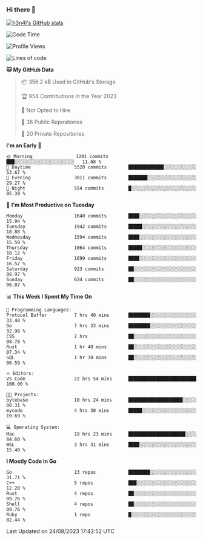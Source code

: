 ### Hi there 👋

[![h3n4l's GitHub stats](https://github-readme-stats.vercel.app/api?username=h3n4l&count_private=true&show_icons=true&theme=radical)](https://github.com/h3n4l/github-readme-stats)

<!--START_SECTION:waka-->
![Code Time](http://img.shields.io/badge/Code%20Time-1%2C524%20hrs%2043%20mins-blue)

![Profile Views](http://img.shields.io/badge/Profile%20Views-0-blue)

![Lines of code](https://img.shields.io/badge/From%20Hello%20World%20I%27ve%20Written-2.9%20million%20lines%20of%20code-blue)

**🐱 My GitHub Data** 

> 📦 356.2 kB Used in GitHub's Storage 
 > 
> 🏆 954 Contributions in the Year 2023
 > 
> 🚫 Not Opted to Hire
 > 
> 📜 36 Public Repositories 
 > 
> 🔑 20 Private Repositories 
 > 
**I'm an Early 🐤** 

```text
🌞 Morning                1201 commits        ███░░░░░░░░░░░░░░░░░░░░░░   11.68 % 
🌆 Daytime                5520 commits        █████████████░░░░░░░░░░░░   53.67 % 
🌃 Evening                3011 commits        ███████░░░░░░░░░░░░░░░░░░   29.27 % 
🌙 Night                  554 commits         █░░░░░░░░░░░░░░░░░░░░░░░░   05.39 % 
```
📅 **I'm Most Productive on Tuesday** 

```text
Monday                   1640 commits        ████░░░░░░░░░░░░░░░░░░░░░   15.94 % 
Tuesday                  1942 commits        █████░░░░░░░░░░░░░░░░░░░░   18.88 % 
Wednesday                1594 commits        ████░░░░░░░░░░░░░░░░░░░░░   15.50 % 
Thursday                 1864 commits        █████░░░░░░░░░░░░░░░░░░░░   18.12 % 
Friday                   1699 commits        ████░░░░░░░░░░░░░░░░░░░░░   16.52 % 
Saturday                 923 commits         ██░░░░░░░░░░░░░░░░░░░░░░░   08.97 % 
Sunday                   624 commits         ██░░░░░░░░░░░░░░░░░░░░░░░   06.07 % 
```


📊 **This Week I Spent My Time On** 

```text
💬 Programming Languages: 
Protocol Buffer          7 hrs 40 mins       ████████░░░░░░░░░░░░░░░░░   33.48 % 
Go                       7 hrs 33 mins       ████████░░░░░░░░░░░░░░░░░   32.98 % 
CSS                      2 hrs               ██░░░░░░░░░░░░░░░░░░░░░░░   08.78 % 
Rust                     1 hr 40 mins        ██░░░░░░░░░░░░░░░░░░░░░░░   07.34 % 
SQL                      1 hr 30 mins        ██░░░░░░░░░░░░░░░░░░░░░░░   06.59 % 

🔥 Editors: 
VS Code                  22 hrs 54 mins      █████████████████████████   100.00 % 

🐱‍💻 Projects: 
bytebase                 18 hrs 24 mins      ████████████████████░░░░░   80.31 % 
mycode                   4 hrs 30 mins       █████░░░░░░░░░░░░░░░░░░░░   19.69 % 

💻 Operating System: 
Mac                      19 hrs 23 mins      █████████████████████░░░░   84.60 % 
WSL                      3 hrs 31 mins       ████░░░░░░░░░░░░░░░░░░░░░   15.40 % 
```

**I Mostly Code in Go** 

```text
Go                       13 repos            ████████░░░░░░░░░░░░░░░░░   31.71 % 
C++                      5 repos             ███░░░░░░░░░░░░░░░░░░░░░░   12.20 % 
Rust                     4 repos             ██░░░░░░░░░░░░░░░░░░░░░░░   09.76 % 
Shell                    4 repos             ██░░░░░░░░░░░░░░░░░░░░░░░   09.76 % 
Ruby                     1 repo              █░░░░░░░░░░░░░░░░░░░░░░░░   02.44 % 
```




 Last Updated on 24/08/2023 17:42:52 UTC
<!--END_SECTION:waka-->

